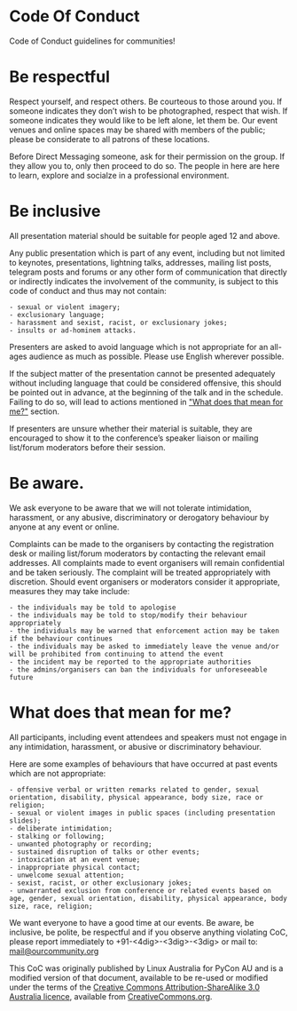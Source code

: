 # Code Of Conduct

Code of Conduct guidelines for communities!

Be respectful
=============

Respect yourself, and respect others. Be courteous to those around you. If someone indicates they don’t wish to be photographed, respect that wish. If someone indicates they would like to be left alone, let them be. Our event venues and online spaces may be shared with members of the public; please be considerate to all patrons of these locations.

Before Direct Messaging someone, ask for their permission on the group. If they allow you to, only then proceed to do so. The people in here are here to learn, explore and socialze in a professional environment.

Be inclusive
============

All presentation material should be suitable for people aged 12 and above.

Any public presentation which is part of any event, including but not limited to keynotes, presentations, lightning talks, addresses, mailing list posts, telegram posts and forums or any other form of communication that directly or indirectly indicates the involvement of the community, is subject to this code of conduct and thus may not contain:

    - sexual or violent imagery;
    - exclusionary language;
    - harassment and sexist, racist, or exclusionary jokes;
    - insults or ad-hominem attacks.

Presenters are asked to avoid language which is not appropriate for an all-ages audience as much as possible. Please use English wherever possible.

If the subject matter of the presentation cannot be presented adequately without including language that could be considered offensive, this should be pointed out in advance, at the beginning of the talk and in the schedule. Failing to do so, will lead to actions mentioned in ["What does that mean for me?"](#What-does-that-mean-for-me?) section.

If presenters are unsure whether their material is suitable, they are encouraged to show it to the conference’s speaker liaison or mailing list/forum moderators before their session.

Be aware.
=========

We ask everyone to be aware that we will not tolerate intimidation, harassment, or any abusive, discriminatory or derogatory behaviour by anyone at any event or online.

Complaints can be made to the organisers by contacting the registration desk or mailing list/forum moderators by contacting the relevant email addresses. All complaints made to event organisers will remain confidential and be taken seriously. The complaint will be treated appropriately with discretion. Should event organisers or moderators consider it appropriate, measures they may take include:

    - the individuals may be told to apologise
    - the individuals may be told to stop/modify their behaviour appropriately
    - the individuals may be warned that enforcement action may be taken if the behaviour continues
    - the individuals may be asked to immediately leave the venue and/or will be prohibited from continuing to attend the event
    - the incident may be reported to the appropriate authorities
    - the admins/organisers can ban the individuals for unforeseeable future

What does that mean for me?
===========================

All participants, including event attendees and speakers must not engage in any intimidation, harassment, or abusive or discriminatory behaviour.

Here are some examples of behaviours that have occurred at past events which are not appropriate:

    - offensive verbal or written remarks related to gender, sexual orientation, disability, physical appearance, body size, race or religion;
    - sexual or violent images in public spaces (including presentation slides);
    - deliberate intimidation;
    - stalking or following;
    - unwanted photography or recording;
    - sustained disruption of talks or other events;
    - intoxication at an event venue;
    - inappropriate physical contact;
    - unwelcome sexual attention;
    - sexist, racist, or other exclusionary jokes;
    - unwarranted exclusion from conference or related events based on age, gender, sexual orientation, disability, physical appearance, body size, race, religion;

We want everyone to have a good time at our events. Be aware, be inclusive, be polite, be respectful and if you observe anything violating CoC, please report immediately to +91-<4dig>-<3dig>-<3dig> or mail to: <mail@ourcommunity.org>

This CoC was originally published by Linux Australia for PyCon AU and is a modified version of that document, available to be re-used or modified under the terms of the [Creative Commons Attribution-ShareAlike 3.0 Australia licence](https://creativecommons.org/licenses/by-sa/3.0/au/), available from [CreativeCommons.org](CreativeCommons.org).
